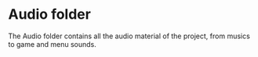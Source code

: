 # Audio folder
The Audio folder contains all the audio material of the project, from musics to game and menu sounds. 
